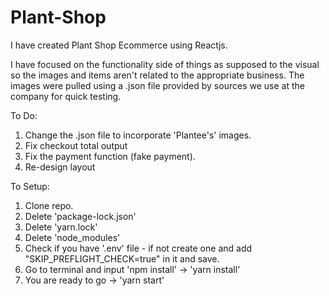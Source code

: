 # Plant-Shop

I have created Plant Shop Ecommerce using Reactjs.

I have focused on the functionality side of things as supposed to the visual so the images and items aren't related to the appropriate business.
The images were pulled using a .json file provided by sources we use at the company for quick testing.

To Do:
1. Change the .json file to incorporate 'Plantee's' images.
2. Fix checkout total output
3. Fix the payment function (fake payment).
4. Re-design layout

To Setup:
1. Clone repo.
2. Delete 'package-lock.json'
3. Delete 'yarn.lock'
4. Delete 'node_modules'
5. Check if you have '.env' file - if not create one and add "SKIP_PREFLIGHT_CHECK=true" in it and save.
6. Go to terminal and input 'npm install' -> 'yarn install'
7. You are ready to go -> 'yarn start'
